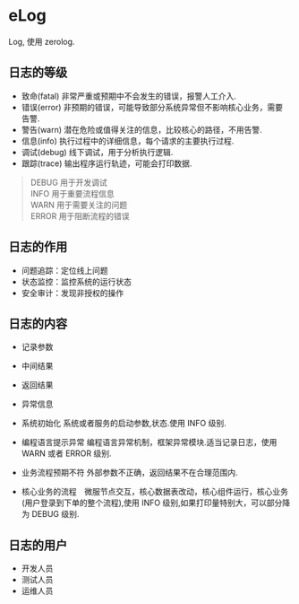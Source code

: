 # eLog

Log, 使用 zerolog.

## 日志的等级

- 致命(fatal) 非常严重或预期中不会发生的错误，报警人工介入.
- 错误(error) 非预期的错误，可能导致部分系统异常但不影响核心业务，需要告警.
- 警告(warn) 潜在危险或值得关注的信息，比较核心的路径，不用告警.
- 信息(info) 执行过程中的详细信息，每个请求的主要执行过程.
- 调试(debug) 线下调试，用于分析执行逻辑.
- 跟踪(trace) 输出程序运行轨迹，可能会打印数据.

>DEBUG 用于开发调试   
INFO 用于重要流程信息  
WARN 用于需要关注的问题  
ERROR 用于阻断流程的错误  

## 日志的作用

- 问题追踪：定位线上问题
- 状态监控：监控系统的运行状态
- 安全审计：发现非授权的操作

## 日志的内容

- 记录参数
- 中间结果
- 返回结果
- 异常信息

- 系统初始化 系统或者服务的启动参数,状态.使用 INFO 级别.
- 编程语言提示异常  编程语言异常机制，框架异常模块.适当记录日志，使用 WARN 或者 ERROR 级别.
- 业务流程预期不符  外部参数不正确，返回结果不在合理范围内.
- 核心业务的流程　微服节点交互，核心数据表改动，核心组件运行，核心业务(用户登录到下单的整个流程),使用 INFO 级别,如果打印量特别大，可以部分降为 DEBUG 级别.

## 日志的用户

- 开发人员
- 测试人员
- 运维人员

